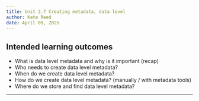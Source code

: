```yaml
---
title: Unit 2.7 Creating metadata, data level
author: Kate Reed
date: April 09, 2025
---
```


## Intended learning outcomes 

- What is data level metadata and why is it important (recap)
- Who needs to create data level metadata?
- When do we create data level metadata?
- How do we create data level metadata? (manually / with metadata tools)
- Where do we store and find data level metadata?

---


